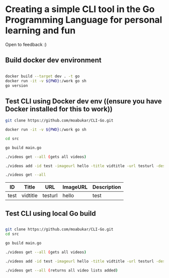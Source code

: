 # Creating a simple CLI tool in the Go Programming Language for personal learning and fun

Open to feedback :) 

## Build docker dev environment

```sh

docker build --target dev . -t go
docker run -it -v ${PWD}:/work go sh
go version

```

## Test CLI using Docker dev env ((ensure you have Docker installed for this to work))

```sh
git clone https://github.com/moabukar/CLI-Go.git

docker run -it -v ${PWD}:/work go sh

cd src

go build main.go

./videos get --all (gets all videos)

./videos add -id test -imageurl hello -title vidtitle -url testurl -desc test

./videos get --all

```

| ID   |    Title |  URL  |   ImageURL    |    Description |
| -----| --------- | -------- | ----- | ------ |
| test  |   vidtitle  |      testurl    |     hello  | test |


## Test CLI using local Go build

```sh

git clone https://github.com/moabukar/CLI-Go.git
cd src

go build main.go

./videos get --all (gets all videos)

./videos add -id test -imageurl hello -title vidtitle -url testurl -desc test (adds an input with all the flags)

./videos get --all (returns all video lists added)

```